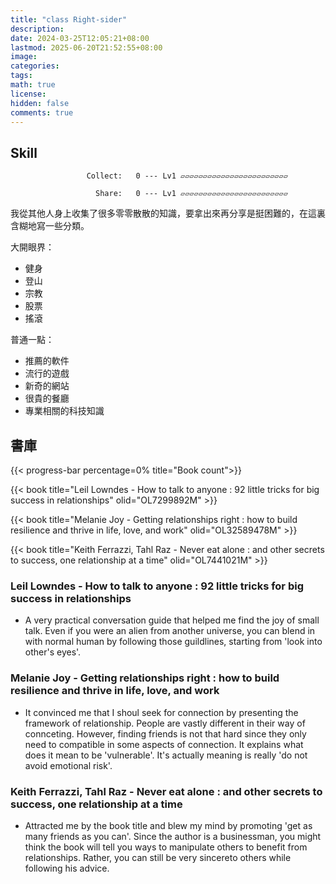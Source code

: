 ```yaml
---
title: "class Right-sider"
description: 
date: 2024-03-25T12:05:21+08:00
lastmod: 2025-06-20T21:52:55+08:00
image: 
categories: 
tags: 
math: true
license: 
hidden: false
comments: true
---
```

## Skill

                     Collect:   0 --- Lv1 ▱▱▱▱▱▱▱▱▱▱▱▱▱▱▱▱▱▱▱▱▱▱▱▱

                       Share:   0 --- Lv1 ▱▱▱▱▱▱▱▱▱▱▱▱▱▱▱▱▱▱▱▱▱▱▱▱

我從其他人身上收集了很多零零散散的知識，要拿出來再分享是挺困難的，在這裏含糊地寫一些分類。

大開眼界：
- 健身
- 登山
- 宗教
- 股票
- 搖滾

普通一點：
- 推薦的軟件
- 流行的遊戲
- 新奇的網站
- 很貴的餐廳
- 專業相關的科技知識

## 書庫
{{< progress-bar percentage=0% title="Book count">}}


{{< book title="Leil Lowndes - How to talk to anyone : 92 little tricks for big success in relationships" olid="OL7299892M" >}}

{{< book title="Melanie Joy - Getting relationships right : how to build resilience and thrive in life, love, and work" olid="OL32589478M" >}}

{{< book title="Keith Ferrazzi, Tahl Raz - Never eat alone : and other secrets to success, one relationship at a time" olid="OL7441021M" >}}
### Leil Lowndes - How to talk to anyone : 92 little tricks for big success in relationships
- A very practical conversation guide that helped me find the joy of small talk. Even if you were an alien from another universe, you can blend in with normal human by following those guildlines, starting from 'look into other's eyes'.

### Melanie Joy - Getting relationships right : how to build resilience and thrive in life, love, and work
- It convinced me that I shoul seek for connection by presenting the framework of relationship. People are vastly different in their way of connceting. However, finding friends is not that hard since they only need to compatible in some aspects of connection. It explains what does it mean to be 'vulnerable'. It's actually meaning is really 'do not avoid emotional risk'.

### Keith Ferrazzi, Tahl Raz - Never eat alone : and other secrets to success, one relationship at a time
- Attracted me by the book title and blew my mind by promoting 'get as many friends as you can'. Since the author is a businessman, you might think the book will tell you ways to manipulate others to benefit from relationships. Rather, you can still be very sincereto others while following his advice.
